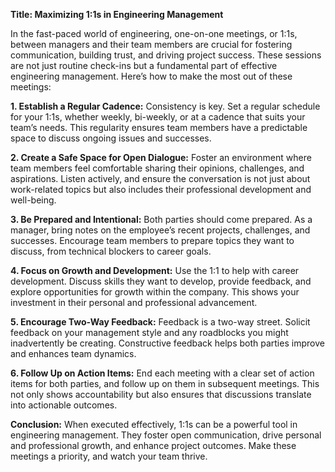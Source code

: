 **Title: Maximizing 1:1s in Engineering Management**

In the fast-paced world of engineering, one-on-one meetings, or 1:1s, between managers and their team members are crucial for fostering communication, building trust, and driving project success. These sessions are not just routine check-ins but a fundamental part of effective engineering management. Here’s how to make the most out of these meetings:

**1. Establish a Regular Cadence:**
Consistency is key. Set a regular schedule for your 1:1s, whether weekly, bi-weekly, or at a cadence that suits your team’s needs. This regularity ensures team members have a predictable space to discuss ongoing issues and successes.

**2. Create a Safe Space for Open Dialogue:**
Foster an environment where team members feel comfortable sharing their opinions, challenges, and aspirations. Listen actively, and ensure the conversation is not just about work-related topics but also includes their professional development and well-being.

**3. Be Prepared and Intentional:**
Both parties should come prepared. As a manager, bring notes on the employee’s recent projects, challenges, and successes. Encourage team members to prepare topics they want to discuss, from technical blockers to career goals.

**4. Focus on Growth and Development:**
Use the 1:1 to help with career development. Discuss skills they want to develop, provide feedback, and explore opportunities for growth within the company. This shows your investment in their personal and professional advancement.

**5. Encourage Two-Way Feedback:**
Feedback is a two-way street. Solicit feedback on your management style and any roadblocks you might inadvertently be creating. Constructive feedback helps both parties improve and enhances team dynamics.

**6. Follow Up on Action Items:**
End each meeting with a clear set of action items for both parties, and follow up on them in subsequent meetings. This not only shows accountability but also ensures that discussions translate into actionable outcomes.

**Conclusion:**
When executed effectively, 1:1s can be a powerful tool in engineering management. They foster open communication, drive personal and professional growth, and enhance project outcomes. Make these meetings a priority, and watch your team thrive.
